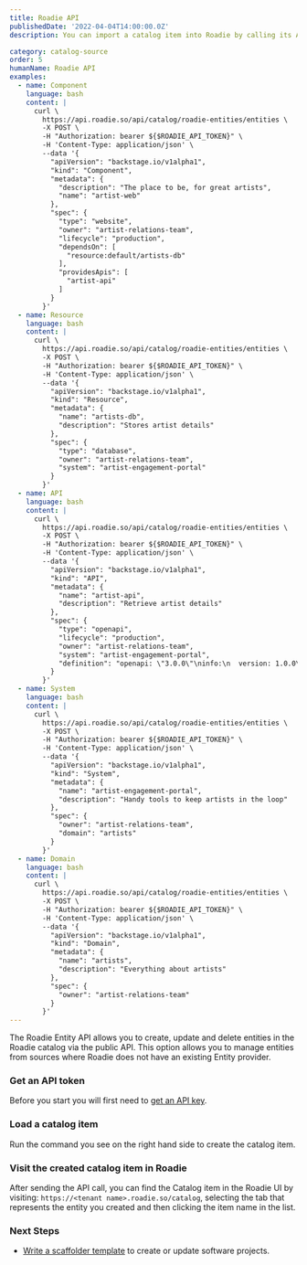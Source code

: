 ```yaml
---
title: Roadie API
publishedDate: '2022-04-04T14:00:00.0Z'
description: You can import a catalog item into Roadie by calling its API.

category: catalog-source
order: 5
humanName: Roadie API
examples:
  - name: Component
    language: bash
    content: |
      curl \
        https://api.roadie.so/api/catalog/roadie-entities/entities \
        -X POST \
        -H "Authorization: bearer ${$ROADIE_API_TOKEN}" \
        -H 'Content-Type: application/json' \
        --data '{
          "apiVersion": "backstage.io/v1alpha1",
          "kind": "Component",
          "metadata": {
            "description": "The place to be, for great artists",
            "name": "artist-web"
          },
          "spec": {
            "type": "website",
            "owner": "artist-relations-team",
            "lifecycle": "production",
            "dependsOn": [
              "resource:default/artists-db"
            ],
            "providesApis": [
              "artist-api"
            ]
          }
        }'
  - name: Resource
    language: bash
    content: |
      curl \
        https://api.roadie.so/api/catalog/roadie-entities/entities \
        -X POST \
        -H "Authorization: bearer ${$ROADIE_API_TOKEN}" \
        -H 'Content-Type: application/json' \
        --data '{
          "apiVersion": "backstage.io/v1alpha1",
          "kind": "Resource",
          "metadata": {
            "name": "artists-db",
            "description": "Stores artist details"
          },
          "spec": {
            "type": "database",
            "owner": "artist-relations-team",
            "system": "artist-engagement-portal"
          }
        }'
  - name: API
    language: bash
    content: |
      curl \
        https://api.roadie.so/api/catalog/roadie-entities/entities \
        -X POST \
        -H "Authorization: bearer ${$ROADIE_API_TOKEN}" \
        -H 'Content-Type: application/json' \
        --data '{
          "apiVersion": "backstage.io/v1alpha1",
          "kind": "API",
          "metadata": {
            "name": "artist-api",
            "description": "Retrieve artist details"
          },
          "spec": {
            "type": "openapi",
            "lifecycle": "production",
            "owner": "artist-relations-team",
            "system": "artist-engagement-portal",
            "definition": "openapi: \"3.0.0\"\ninfo:\n  version: 1.0.0\n  title: Artist API\n  license:\n    name: MIT\nservers:\n  - url: http://artist.spotify.net/v1\npaths:\n  /artists:\n    get:\n      summary: List all artists\n"
          }
        }'
  - name: System
    language: bash
    content: |
      curl \
        https://api.roadie.so/api/catalog/roadie-entities/entities \
        -X POST \
        -H "Authorization: bearer ${$ROADIE_API_TOKEN}" \
        -H 'Content-Type: application/json' \
        --data '{
          "apiVersion": "backstage.io/v1alpha1",
          "kind": "System",
          "metadata": {
            "name": "artist-engagement-portal",
            "description": "Handy tools to keep artists in the loop"
          },
          "spec": {
            "owner": "artist-relations-team",
            "domain": "artists"
          }
        }'
  - name: Domain
    language: bash
    content: |
      curl \
        https://api.roadie.so/api/catalog/roadie-entities/entities \
        -X POST \
        -H "Authorization: bearer ${$ROADIE_API_TOKEN}" \
        -H 'Content-Type: application/json' \
        --data '{
          "apiVersion": "backstage.io/v1alpha1",
          "kind": "Domain",
          "metadata": {
            "name": "artists",
            "description": "Everything about artists"
          },
          "spec": {
            "owner": "artist-relations-team"
          }
        }'
---
```


The Roadie Entity API allows you to create, update and delete entities in the Roadie catalog via the public API. This option allows you to manage entities from sources where Roadie does not have an existing Entity provider.

### Get an API token

Before you start you will first need to [get an API key](/docs/api/authorization/).

### Load a catalog item

Run the command you see on the right hand side to create the catalog item.

### Visit the created catalog item in Roadie

After sending the API call, you can find the Catalog item in the Roadie UI by visiting: `https://<tenant name>.roadie.so/catalog`, selecting the tab that represents the entity you created and then clicking the item name in the list.

### Next Steps

- [Write a scaffolder template](/docs/scaffolder/writing-templates/) to create or update software projects.
